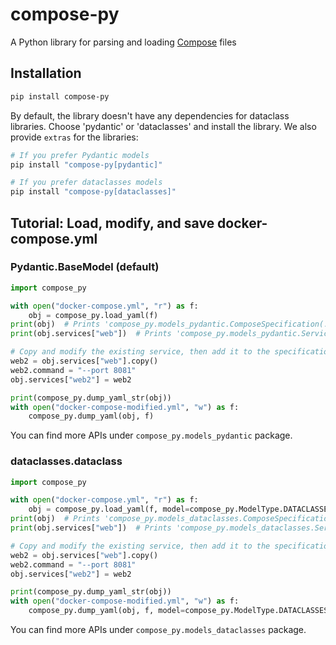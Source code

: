# compose-py

A Python library for parsing and loading [Compose](https://github.com/compose-spec/compose-spec) files

## Installation

```sh
pip install compose-py
```

By default, the library doesn't have any dependencies for dataclass libraries.
Choose 'pydantic' or 'dataclasses' and install the library.
We also provide `extras` for the libraries:
```sh
# If you prefer Pydantic models
pip install "compose-py[pydantic]"

# If you prefer dataclasses models
pip install "compose-py[dataclasses]"
```

## Tutorial: Load, modify, and save docker-compose.yml

### Pydantic.BaseModel (default)

```py
import compose_py

with open("docker-compose.yml", "r") as f:
    obj = compose_py.load_yaml(f)
print(obj)  # Prints 'compose_py.models_pydantic.ComposeSpecification(...)'
print(obj.services["web"])  # Prints 'compose_py.models_pydantic.Service(...)'

# Copy and modify the existing service, then add it to the specification
web2 = obj.services["web"].copy()
web2.command = "--port 8081"
obj.services["web2"] = web2

print(compose_py.dump_yaml_str(obj))
with open("docker-compose-modified.yml", "w") as f:
    compose_py.dump_yaml(obj, f)
```

You can find more APIs under `compose_py.models_pydantic` package.

### dataclasses.dataclass

```py
import compose_py

with open("docker-compose.yml", "r") as f:
    obj = compose_py.load_yaml(f, model=compose_py.ModelType.DATACLASSES)
print(obj)  # Prints 'compose_py.models_dataclasses.ComposeSpecification(...)'
print(obj.services["web"])  # Prints 'compose_py.models_dataclasses.Service(...)'

# Copy and modify the existing service, then add it to the specification
web2 = obj.services["web"].copy()
web2.command = "--port 8081"
obj.services["web2"] = web2

print(compose_py.dump_yaml_str(obj))
with open("docker-compose-modified.yml", "w") as f:
    compose_py.dump_yaml(obj, f, model=compose_py.ModelType.DATACLASSES)
```

You can find more APIs under `compose_py.models_dataclasses` package.

